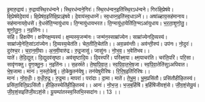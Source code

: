 

  
इ॒मारु॒द्राय॑। रु॒द्राय॑स्थि॒रध॑न्वने। स्थि॒रध॑न्वने॒गिरः॑। स्थि॒रध॑न्वन॒इति॑स्थि॒रऽध॑न्वने। गिरः॑क्षि॒प्रेष॑वे। क्षि॒प्रेष॑वेदे॒वाय॑। क्षि॒प्रेष॑व॒इति॑क्षि॒प्रऽइ॑षवे। दे॒वाय॑स्व॒धाव्ने॑। स्व॒धाव्न॒इति॑स्व॒धाऽव्ने॑।। अषा॑ळ्हाय॒सह॑मानाय। सह॑मानायवे॒धसे॑। वे॒धसे॑ति॒ग्मायु॑धाय। ति॒ग्मायु॑धायभरत। ति॒ग्मायु॑धा॒येति॑ति॒ग्मऽआ॑युधाय। भ॒र॒ता॒शृ॒णो॒तु॒। शृ॒णो॒तु॒नः॒। न॒इति॑नः।।  
सहि। हिक्षये॑ण। क्षये॑णक्ष॒म्यस्य॑। क्ष॒म्यस्य॒जन्म॑नः। जन्म॑न॒स्साम्रा॑ज्येन। साम्रा॑ज्येनदि॒व्यस्य॑। साम्रा॑ज्ये॒नेति॒सांऽरा॑ज्येन। दि॒व्यस्य॒चेत॑ति। चेत॒तीति॒चेत॑ति।। अव॒न्नव॑न्तीः। अव॑न्ती॒रुप॑। उप॑नः। नो॒दुरः॑। दुर॑श्च॒र। च॒रा॒न॒मी॒वाः। अ॒न॒मी॒वारु॑द्र। रु॒द्र॒जासु॑। जासु॑नः। नो॒भ॒व॒। भ॒वेति॑भव।।  
याते॑। ते॒दि॒द्युत्। दि॒द्युदव॑सृष्ठा। अव॑सृष्टादि॒वः। दि॒वस्परि॑। परि॑क्ष्म॒या। क्ष्म॒याचर॑ति। चर॑ति॒परि॑। परि॒सा। सावृ॑णक्तु। वृ॒ण॒क्तु॒नः॒। न॒इति॑नः।। स॒हस्रं॑ते। ते॒ष्व॒पि॒वा॒त॒। स्व॒पि॒वा॒त॒भे॒ष॒जा। स्व॒पि॒वा॒तेति॑सुऽअपिवात। भे॒ष॒जामा। मानः॑। न॒स्तो॒केषु॑। तो॒केषु॒तन॑येषु। तन॑येषुरीरिषः। रि॒रि॒ष॒इति॑रिरिषः।।  
मानः॑। नो॒व॒धीः॒। व॒धी॒रु॒द्र॒। रु॒द्र॒मा। मापरा॑। परा॑दाः। दा॒मा। माते॑। ते॒भू॒म॒। भू॒म॒प्रसि॑तौ। प्रसि॑तौहीळि॒तस्य॑। प्रसि॑ता॒विति॒प्रऽसि॑तौ। ही॒ळि॒तस्येति॑ही॒ळि॒तस्य॑।। आनः॑। नो॒भ॒ज॒। भ॒ज॒ब॒र्हिषि॑। ब॒र्हिषि॑जीवशं॒से। जी॒व॒शं॒सेयू॒यं। जी॒व॒शं॒सइति॑जी॒वऽशं॒से। यू॒यम्पा॑तस्स्व॒स्तिभि॒स्सदा॑नः।। 13 ।।  
